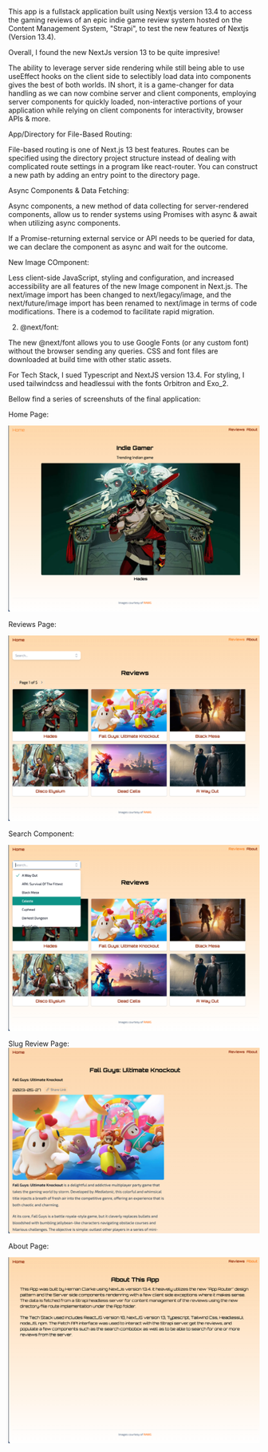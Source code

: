 This app is a fullstack application built using Nextjs version 13.4 to access the gaming reviews of an epic indie game review system hosted on the Content Management System, "Strapi", to test the new features of Nextjs (Version 13.4).

Overall, I found the new NextJs version 13 to be quite impresive!  

The ability to leverage server side rendering while still being able to use useEffect hooks on the client side to selectibly load data into components gives the best of both worlds.  IN short, it is a game-changer for data handling as we can now combine server and client components, employing server components for quickly loaded, non-interactive portions of your application while relying on client components for interactivity, browser APIs & more.

App/Directory for File-Based Routing:

File-based routing is one of Next.js 13 best features. Routes can be specified using the directory project structure instead of dealing with complicated route settings in a program like react-router. You can construct a new path by adding an entry point to the directory page.


Async Components & Data Fetching:

Async components, a new method of data collecting for server-rendered components, allow us to render systems using Promises with async & await when utilizing async components.

If a Promise-returning external service or API needs to be queried for data, we can declare the component as async and wait for the outcome.

New Image COmponent:

Less client-side JavaScript, styling and configuration, and increased accessibility are all features of the new Image component in Next.js. The next/image import has been changed to next/legacy/image, and the next/future/image import has been renamed to next/image in terms of code modifications. There is a codemod to facilitate rapid migration.

2. @next/font:

The new @next/font allows you to use Google Fonts (or any custom font) without the browser sending any queries. CSS and font files are downloaded at build time with other static assets.

For Tech Stack, I sued Typescript and NextJS version 13.4. For styling, I used tailwindcss and headlessui with the fonts Orbitron and  Exo_2.

Bellow find a series of screenshuts of the final application:

Home Page:

![Alt text](image.png)

Reviews Page:

![Alt text](image-1.png)

Search Component:

![Alt text](image-4.png)


Slug Review Page:
![Alt text](indie4.png)

About Page:

![Alt text](image-3.png)